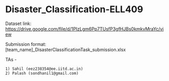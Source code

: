 # Disaster_Classification-ELL409

Dataset link: https://drive.google.com/file/d/1PIzLgm6Pp7TUsfP3gfHJBs0kmkvMraYc/view

Submission format: [team_name]_DisasterClassificationTask_submission.xlsx

TAs - 

    1) Sahil (eez238354@ee.iitd.ac.in)
    2) Palash (sondhanil1@gmail.com)

